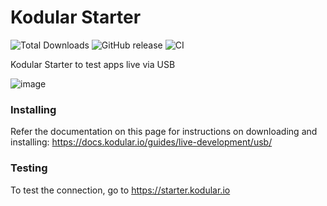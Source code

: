 # Kodular Starter
![Total Downloads](https://img.shields.io/github/downloads/Kodular/Starter/total.svg) ![GitHub release](https://img.shields.io/github/release/Kodular/Starter.svg) ![CI](https://github.com/Kodular/Starter/workflows/publish/badge.svg)

Kodular Starter to test apps live via USB

![image](https://github.com/user-attachments/assets/4abb2ae7-5d7e-4134-98d3-2fbdea49de9d)

### Installing

Refer the documentation on this page for instructions on downloading and installing:
https://docs.kodular.io/guides/live-development/usb/

### Testing

To test the connection, go to https://starter.kodular.io
